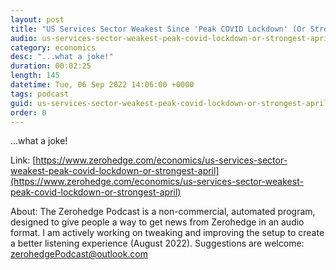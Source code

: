 ```yaml
---
layout: post
title: "US Services Sector Weakest Since 'Peak COVID Lockdown' (Or Strongest Since April)"
audio: us-services-sector-weakest-peak-covid-lockdown-or-strongest-april-0
category: economics
desc: "...what a joke!"
duration: 00:02:25
length: 145
datetime: Tue, 06 Sep 2022 14:06:00 +0000
tags: podcast
guid: us-services-sector-weakest-peak-covid-lockdown-or-strongest-april-0
order: 0
---
```

...what a joke!

Link: [https://www.zerohedge.com/economics/us-services-sector-weakest-peak-covid-lockdown-or-strongest-april](https://www.zerohedge.com/economics/us-services-sector-weakest-peak-covid-lockdown-or-strongest-april)

About: The Zerohedge Podcast is a non-commercial, automated program, designed to give people a way to get news from Zerohedge in an audio format.  I am actively working on tweaking and improving the setup to create a better listening experience (August 2022).  Suggestions are welcome: [zerohedgePodcast@outlook.com](mailto:zerohedgePodcast@outlook.com)